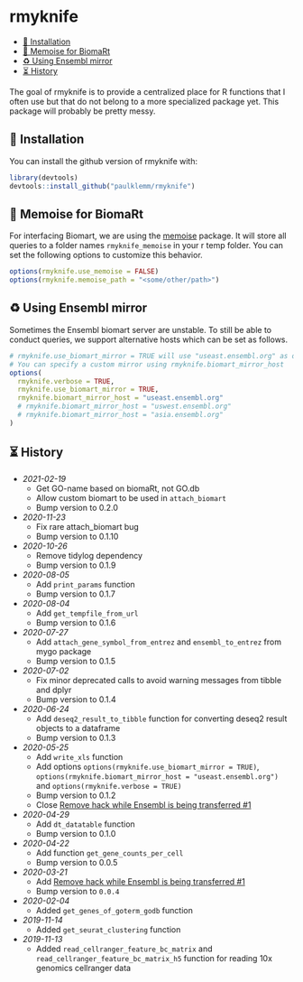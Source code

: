 # rmyknife

<!-- TOC depthFrom:2 -->

- [💾 Installation](#💾-installation)
- [🧠 Memoise for BiomaRt](#🧠-memoise-for-biomart)
- [♻️ Using Ensembl mirror](#♻️-using-ensembl-mirror)
- [⏳ History](#⏳-history)

<!-- /TOC -->

The goal of rmyknife is to provide a centralized place for R functions that I often use but that do not belong to a more specialized package yet.
This package will probably be pretty messy.

## 💾 Installation

You can install the github version of rmyknife with:

```r
library(devtools)
devtools::install_github("paulklemm/rmyknife")
```

## 🧠 Memoise for BiomaRt

For interfacing Biomart, we are using the [memoise](https://github.com/r-lib/memoise) package.
It will store all queries to a folder names `rmyknife_memoise` in your r temp folder.
You can set the following options to customize this behavior.

```r
options(rmyknife.use_memoise = FALSE)
options(rmyknife.memoise_path = "<some/other/path>")
```

## ♻️ Using Ensembl mirror

Sometimes the Ensembl biomart server are unstable.
To still be able to conduct queries, we support alternative hosts which can be set as follows.

```r
# rmyknife.use_biomart_mirror = TRUE will use "useast.ensembl.org" as default
# You can specify a custom mirror using rmyknife.biomart_mirror_host
options(
  rmyknife.verbose = TRUE,
  rmyknife.use_biomart_mirror = TRUE,
  rmyknife.biomart_mirror_host = "useast.ensembl.org"
  # rmyknife.biomart_mirror_host = "uswest.ensembl.org"
  # rmyknife.biomart_mirror_host = "asia.ensembl.org"
)

```

## ⏳ History

- *2021-02-19*
  - Get GO-name based on biomaRt, not GO.db
  - Allow custom biomart to be used in `attach_biomart`
  - Bump version to 0.2.0
- *2020-11-23*
  - Fix rare attach_biomart bug
  - Bump version to 0.1.10
- *2020-10-26*
  - Remove tidylog dependency
  - Bump version to 0.1.9
- *2020-08-05*
  - Add `print_params` function
  - Bump version to 0.1.7
- *2020-08-04*
  - Add `get_tempfile_from_url`
  - Bump version to 0.1.6
- *2020-07-27*
  - Add `attach_gene_symbol_from_entrez` and `ensembl_to_entrez` from mygo package
  - Bump version to 0.1.5
- *2020-07-02*
  - Fix minor deprecated calls to avoid warning messages from tibble and dplyr
  - Bump version to 0.1.4
- *2020-06-24*
  - Add `deseq2_result_to_tibble` function for converting deseq2 result objects to a dataframe
  - Bump version to 0.1.3
- *2020-05-25*
  - Add `write_xls` function
  - Add options `options(rmyknife.use_biomart_mirror = TRUE)`, `options(rmyknife.biomart_mirror_host = "useast.ensembl.org")` and `options(rmyknife.verbose = TRUE)`
  - Bump version to 0.1.2
  - Close [Remove hack while Ensembl is being transferred #1](https://github.com/paulklemm/rmyknife/issues/1)
- *2020-04-29*
  - Add `dt_datatable` function
  - Bump version to 0.1.0
- *2020-04-22*
  - Add function `get_gene_counts_per_cell`
  - Bump version to 0.0.5
- *2020-03-21*
  - Add [Remove hack while Ensembl is being transferred #1](https://github.com/paulklemm/rmyknife/issues/1)
  - Bump version to `0.0.4`
- *2020-02-04*
  - Added `get_genes_of_goterm_godb` function
- *2019-11-14*
  - Added `get_seurat_clustering` function
- *2019-11-13*
  - Added `read_cellranger_feature_bc_matrix` and `read_cellranger_feature_bc_matrix_h5` function for reading 10x genomics cellranger data
